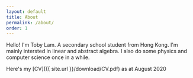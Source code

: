 ```yaml
---
layout: default
title: About
permalink: /about/
order: 1
---
```


Hello! I'm Toby Lam. A secondary school student from Hong Kong. I'm mainly intersted in linear and abstract algebra. I also do some physics and computer science once in a while.

Here's my [CV]({{ site.url }}/download/CV.pdf) as at August 2020 
